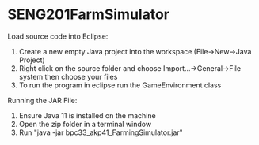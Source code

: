 # SENG201FarmSimulator

Load source code into Eclipse:
1. Create a new empty Java project into the workspace (File->New->Java Project)
2. Right click on the source folder and choose Import...->General->File system then choose your files
3. To run the program in eclipse run the GameEnvironment class


Running the JAR File:
1. Ensure Java 11 is installed on the machine
2. Open the zip folder in a terminal window
3. Run "java -jar bpc33_akp41_FarmingSimulator.jar"
